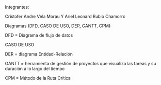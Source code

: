 Integrantes:

Cristofer Andre Vela Morau Y 
Ariel Leonard Rubio Chamorro

Diagramas (DFD, CASO DE USO, DER, GANTT, CPM):

DFD = Diagrama de flujo de datos

CASO DE USO

DER = diagrama Entidad-Relación

GANTT = herramienta de gestión de proyectos que visualiza las tareas y su duración a lo largo del tiempo

CPM = Método de la Ruta Crítica
